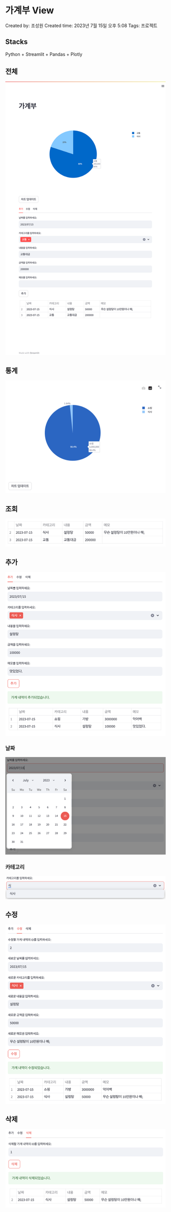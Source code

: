 # 가계부 View

Created by: 조성원
Created time: 2023년 7월 15일 오후 5:08
Tags: 프로젝트

## Stacks

Python + Streamlit + Pandas + Plotly

## 전체

![Entire View](images/Entire_View.png)

## 통계

![Statistics](images/Statistics.png)

## 조회

![Show](images/Show.png)

## 추가

![Create](images/Create.png)

### 날짜

![Calendar](images/Calendar.png)

### 카테고리

![Category](images/Category.png)

## 수정

![Update](images/Update.png)

## 삭제

![Delete](images/Delete.png)